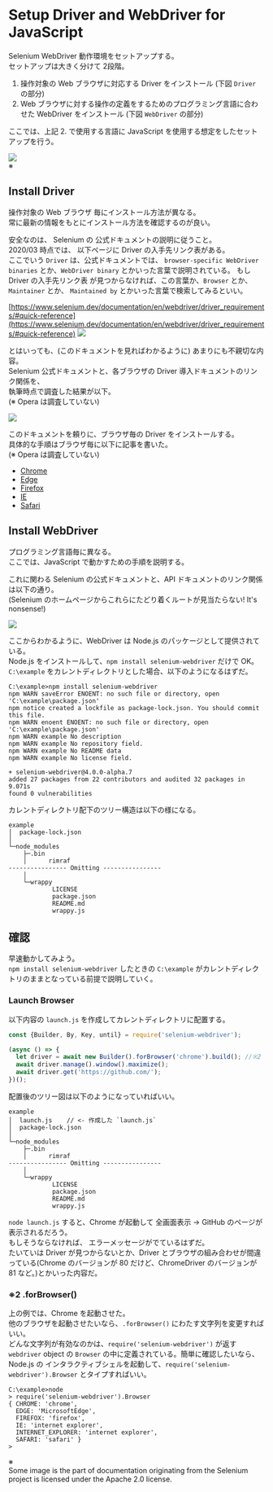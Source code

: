 # Setup Driver and WebDriver for JavaScript

Selenium WebDriver 動作環境をセットアップする。  
セットアップは大きく分けて 2段階。

1. 操作対象の Web ブラウザに対応する Driver をインストール (下図 `Driver` の部分)  
2. Web ブラウザに対する操作の定義をするためのプログラミング言語に合わせた WebDriver をインストール (下図 `WebDriver` の部分)  

ここでは、上記 2. で使用する言語に JavaScript を使用する想定をしたセットアップを行う。

![](assets/images/basic_comms.png)  
※  

## Install Driver

操作対象の Web ブラウザ 毎にインストール方法が異なる。  
常に最新の情報をもとにインストール方法を確認するのが良い。  

安全なのは、 Selenium の 公式ドキュメントの説明に従うこと。  
2020/03 時点では、 以下ページに Driver の入手先リンク表がある。  
ここでいう `Driver` は、公式ドキュメントでは、
`browser-specific WebDriver binaries` とか、`WebDriver binary` とかいった言葉で説明されている。
もし Driver の入手先リンク表 が見つからなければ、この言葉か、`Browser` とか、`Maintainer` とか、 `Maintained by` とかいった言葉で検索してみるといい。  

[https://www.selenium.dev/documentation/en/webdriver/driver_requirements/#quick-reference](https://www.selenium.dev/documentation/en/webdriver/driver_requirements/#quick-reference)
![](assets/images/2020-03-24-17-08-38.png)

とはいっても、(このドキュメントを見ればわかるように) あまりにも不親切な内容。  
Selenium 公式ドキュメントと、各ブラウザの Driver 導入ドキュメントのリンク関係を、  
執筆時点で調査した結果が以下。  
(※ Opera は調査していない)

![](assets/images/driver.svg)

このドキュメントを頼りに、ブラウザ毎の Driver をインストールする。  
具体的な手順はブラウザ毎に以下に記事を書いた。  
(※ Opera は調査していない)

 - [Chrome](./setup_webdriver_bin_chrome.html)  
 - [Edge](./setup_webdriver_bin_edge.html)  
 - [Firefox](./setup_webdriver_bin_firefox.html)  
 - [IE](./setup_webdriver_bin_ie.html)  
 - [Safari](./setup_webdriver_bin_safari.html)  

## Install WebDriver

プログラミング言語毎に異なる。  
ここでは、JavaScript で動かすための手順を説明する。  

これに関わる Selenium の公式ドキュメントと、API ドキュメントのリンク関係は以下の通り。  
(Selenium のホームページからこれらにたどり着くルートが見当たらない! It's nonsense!)  

![](assets/images/webdriver.svg)  

ここからわかるように、WebDriver は Node.js のパッケージとして提供されている。  
Node.js をインストールして、`npm install selenium-webdriver` だけで OK。  
`C:\example` をカレントディレクトリとした場合、以下のようになるはずだ。  

```
C:\example>npm install selenium-webdriver
npm WARN saveError ENOENT: no such file or directory, open 'C:\example\package.json'
npm notice created a lockfile as package-lock.json. You should commit this file.
npm WARN enoent ENOENT: no such file or directory, open 'C:\example\package.json'
npm WARN example No description
npm WARN example No repository field.
npm WARN example No README data
npm WARN example No license field.

+ selenium-webdriver@4.0.0-alpha.7
added 27 packages from 22 contributors and audited 32 packages in 9.071s
found 0 vulnerabilities
```
カレントディレクトリ配下のツリー構造は以下の様になる。  
```
example
│  package-lock.json
│  
└─node_modules
    ├─.bin
    │      rimraf
---------------- Omitting ----------------
    │      
    └─wrappy
            LICENSE
            package.json
            README.md
            wrappy.js
```

## 確認

早速動かしてみよう。  
`npm install selenium-webdriver` したときの `C:\example` がカレントディレクトリのままとなっている前提で説明していく。  

### Launch Browser

以下内容の `launch.js` を作成してカレントディレクトリに配置する。  

```javascript
const {Builder, By, Key, until} = require('selenium-webdriver');

(async () => {
  let driver = await new Builder().forBrowser('chrome').build(); //※2
  await driver.manage().window().maximize();
  await driver.get('https://github.com/');
})();
```
配置後のツリー図は以下のようになっていればいい。  
```
example
│  launch.js    // <- 作成した `launch.js`
│  package-lock.json
│  
└─node_modules
    ├─.bin
    │      rimraf
---------------- Omitting ----------------
    │      
    └─wrappy
            LICENSE
            package.json
            README.md
            wrappy.js
```
`node launch.js` すると、Chrome が起動して 全画面表示 -> GitHub のページが表示されるだろう。  
もしそうならなければ、 エラーメッセージがでているはずだ。  
たいていは Driver が見つからないとか、Driver とブラウザの組み合わせが間違っている(Chrome のバージョンが 80 だけど、ChromeDriver のバージョンが 81 など。)とかいった内容だ。  



### ※2 .forBrowser()

上の例では、Chrome を起動させた。  
他のブラウザを起動させたいなら、`.forBrowser()` にわたす文字列を変更すればいい。  
どんな文字列が有効なのかは、`require('selenium-webdriver')` が返す `webdriver` object の `Browser` の中に定義されている。簡単に確認したいなら、Node.js の インタラクティブシェルを起動して、`require('selenium-webdriver').Browser` とタイプすればいい。  

```
C:\example>node
> require('selenium-webdriver').Browser
{ CHROME: 'chrome',
  EDGE: 'MicrosoftEdge',
  FIREFOX: 'firefox',
  IE: 'internet explorer',
  INTERNET_EXPLORER: 'internet explorer',
  SAFARI: 'safari' }
>
```

※  
Some image is the part of documentation originating from the Selenium project is licensed under the Apache 2.0 license.  